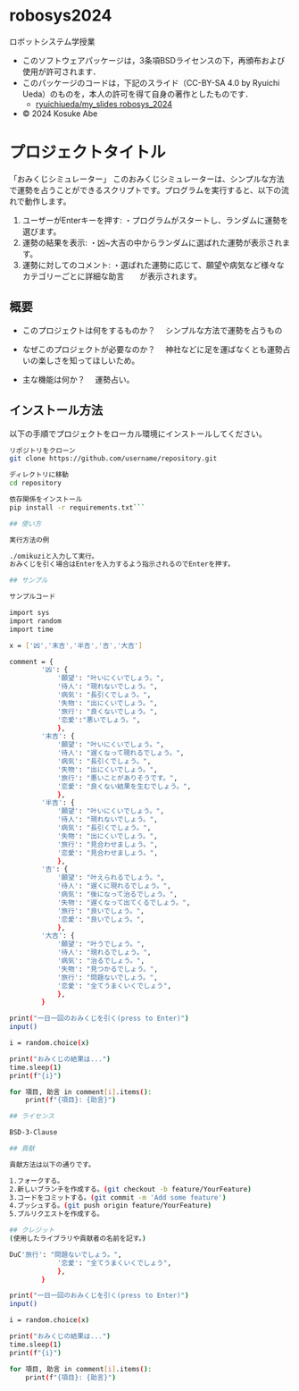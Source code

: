 # robosys2024
ロボットシステム学授業

- このソフトウェアパッケージは，3条項BSDライセンスの下，再頒布および使用が許可されます．
- このパッケージのコードは，下記のスライド（CC-BY-SA 4.0 by Ryuichi Ueda）のものを，本人の許可を得て自身の著作としたものです．
    - [ryuichiueda/my_slides robosys_2024](https://github.com/ryuichiueda/slides_marp/tree/169907a7645812969a347a91caed6246febd6bf1/robosys2024)
- © 2024 Kosuke Abe

# プロジェクトタイトル

「おみくじシミュレーター」
このおみくじシミュレーターは、シンプルな方法で運勢を占うことができるスクリプトです。プログラムを実行すると、以下の流れで動作します。
1. ユーザーがEnterキーを押す:
  ・プログラムがスタートし、ランダムに運勢を選びます。
2. 運勢の結果を表示:
  ・凶~大吉の中からランダムに選ばれた運勢が表示されます。
3. 運勢に対してのコメント:
  ・選ばれた運勢に応じて、願望や病気など様々なカテゴリーごとに詳細な助言　　が表示されます。

## 概要

- このプロジェクトは何をするものか？
　シンプルな方法で運勢を占うもの

- なぜこのプロジェクトが必要なのか？
　神社などに足を運ばなくとも運勢占いの楽しさを知ってほしいため。

- 主な機能は何か？
　運勢占い。

## インストール方法

以下の手順でプロジェクトをローカル環境にインストールしてください。

```bash
リポジトリをクローン
git clone https://github.com/username/repository.git

ディレクトリに移動
cd repository

依存関係をインストール
pip install -r requirements.txt```

## 使い方

実行方法の例

./omikuziと入力して実行。
おみくじを引く場合はEnterを入力するよう指示されるのでEnterを押す。

## サンプル

サンプルコード

import sys
import random
import time

x = ['凶','末吉','半吉','吉','大吉']

comment = {
        '凶': {
            '願望': "叶いにくいでしょう。",
            '待人': "現れないでしょう。",
            '病気': "長引くでしょう。",
            '失物': "出にくいでしょう。",
            '旅行': "良くないでしょう。",
            '恋愛':"悪いでしょう。",
            },
        '末吉': {
            '願望': "叶いにくいでしょう。",
            '待人': "遅くなって現れるでしょう。",
            '病気': "長引くでしょう。",
            '失物': "出にくいでしょう。",
            '旅行': "悪いことがありそうです。",
            '恋愛': "良くない結果を生むでしょう。",
            },
        '半吉': {
            '願望': "叶いにくいでしょう。",
            '待人': "現れないでしょう。",
            '病気': "長引くでしょう。",
            '失物': "出にくいでしょう。",
            '旅行': "見合わせましょう。",
            '恋愛': "見合わせましょう。",
            },
        '吉': {
            '願望': "叶えられるでしょう。",
            '待人': "遅くに現れるでしょう。",
            '病気': "後になって治るでしょう。",
            '失物': "遅くなって出てくるでしょう。",
            '旅行': "良いでしょう。",
            '恋愛': "良いでしょう。",
            },
        '大吉': {
            '願望': "叶うでしょう。",
            '待人': "現れるでしょう。",
            '病気': "治るでしょう。",
            '失物': "見つかるでしょう。",
            '旅行': "問題ないでしょう。",
            '恋愛': "全てうまくいくでしょう",
            },
        }

print("一日一回のおみくじを引く(press to Enter)")
input()

i = random.choice(x)

print("おみくじの結果は...")
time.sleep(1)
print(f"{i}")

for 項目, 助言 in comment[i].items():
    print(f"{項目}: {助言}")

## ライセンス

BSD-3-Clause

## 貢献

貢献方法は以下の通りです。

1.フォークする。
2.新しいブランチを作成する。(git checkout -b feature/YourFeature)
3.コードをコミットする。(git commit -m 'Add some feature')
4.プッシュする。(git push origin feature/YourFeature)
5.プルリクエストを作成する。

## クレジット
(使用したライブラリや貢献者の名前を記す。)

DuC'旅行': "問題ないでしょう。",
            '恋愛': "全てうまくいくでしょう",
            },
        }

print("一日一回のおみくじを引く(press to Enter)")
input()

i = random.choice(x)

print("おみくじの結果は...")
time.sleep(1)
print(f"{i}")

for 項目, 助言 in comment[i].items():
    print(f"{項目}: {助言}")
